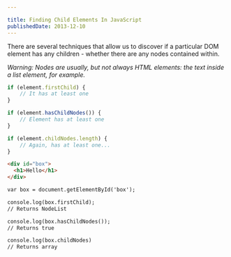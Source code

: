 ```yaml
---

title: Finding Child Elements In JavaScript
publishedDate: 2013-12-10
---
```


There are several techniques that allow us to discover if a particular DOM element has any children - whether there are any nodes contained within.

_Warning: Nodes are usually, but not always HTML elements: the text inside a list element, for example._

```js
if (element.firstChild) {
	// It has at least one
}

if (element.hasChildNodes()) {
	// Element has at least one
}

if (element.childNodes.length) {
	// Again, has at least one...
}
```

```html js
<div id="box">
  <h1>Hello</h1>
</div>

var box = document.getElementById('box');

console.log(box.firstChild);
// Returns NodeList

console.log(box.hasChildNodes());
// Returns true

console.log(box.childNodes)
// Returns array
```
